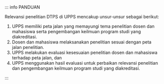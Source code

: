 ::: info PANDUAN

Relevansi penelitian DTPS di UPPS mencakup unsur-unsur sebagai berikut:

1. UPPS memiliki peta jalan yang memayungi tema penelitian dosen dan mahasiswa serta pengembangan keilmuan program studi yang diakreditasi.
1. Dosen dan mahasiswa melaksanakan penelitian sesuai dengan peta jalan penelitian.
1. UPPS melakukan evaluasi kesesuaian penelitian dosen dan mahasiswa terhadap peta jalan, dan
1. UPPS menggunakan hasil evaluasi untuk perbaikan relevansi penelitian dan pengembangan keilmuan program studi yang diakreditasi.

:::
